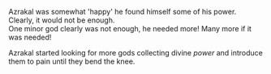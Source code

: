 Azrakal was somewhat 'happy' he found himself some of his power.  
Clearly, it would not be enough.  
One minor god clearly was not enough, he needed more! Many more if it was needed!

Azrakal started looking for more gods collecting divine *power* and introduce them to pain until they bend the knee.